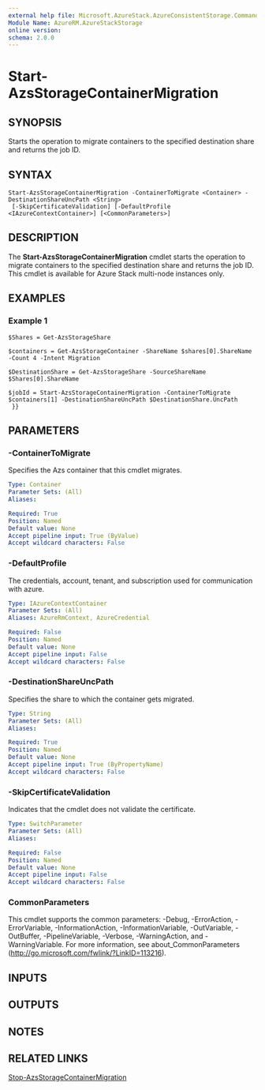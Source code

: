 ```yaml
---
external help file: Microsoft.AzureStack.AzureConsistentStorage.Commands.dll-Help.xml
Module Name: AzureRM.AzureStackStorage
online version: 
schema: 2.0.0
---
```


# Start-AzsStorageContainerMigration

## SYNOPSIS
Starts the operation to migrate containers to the specified destination share and returns the job ID.

## SYNTAX

```
Start-AzsStorageContainerMigration -ContainerToMigrate <Container> -DestinationShareUncPath <String>
 [-SkipCertificateValidation] [-DefaultProfile <IAzureContextContainer>] [<CommonParameters>]
```

## DESCRIPTION
The **Start-AzsStorageContainerMigration** cmdlet starts the operation to migrate containers to the specified destination share and returns the job ID. This cmdlet is available for Azure Stack multi-node instances only.

## EXAMPLES

### Example 1
```
$Shares = Get-AzsStorageShare

$containers = Get-AzsStorageContainer -ShareName $shares[0].ShareName -Count 4 -Intent Migration 

$DestinationShare = Get-AzsStorageShare -SourceShareName $Shares[0].ShareName 

$jobId = Start-AzsStorageContainerMigration -ContainerToMigrate $containers[1] -DestinationShareUncPath $DestinationShare.UncPath 
 }}
```

## PARAMETERS

### -ContainerToMigrate
Specifies the Azs container that this cmdlet migrates.

```yaml
Type: Container
Parameter Sets: (All)
Aliases: 

Required: True
Position: Named
Default value: None
Accept pipeline input: True (ByValue)
Accept wildcard characters: False
```

### -DefaultProfile
The credentials, account, tenant, and subscription used for communication with azure.

```yaml
Type: IAzureContextContainer
Parameter Sets: (All)
Aliases: AzureRmContext, AzureCredential

Required: False
Position: Named
Default value: None
Accept pipeline input: False
Accept wildcard characters: False
```

### -DestinationShareUncPath
Specifies the share to which the container gets migrated.

```yaml
Type: String
Parameter Sets: (All)
Aliases: 

Required: True
Position: Named
Default value: None
Accept pipeline input: True (ByPropertyName)
Accept wildcard characters: False
```

### -SkipCertificateValidation
Indicates that the cmdlet does not validate the certificate.

```yaml
Type: SwitchParameter
Parameter Sets: (All)
Aliases: 

Required: False
Position: Named
Default value: None
Accept pipeline input: False
Accept wildcard characters: False
```

### CommonParameters
This cmdlet supports the common parameters: -Debug, -ErrorAction, -ErrorVariable, -InformationAction, -InformationVariable, -OutVariable, -OutBuffer, -PipelineVariable, -Verbose, -WarningAction, and -WarningVariable. For more information, see about_CommonParameters (<http://go.microsoft.com/fwlink/?LinkID=113216>).

## INPUTS

## OUTPUTS

## NOTES

## RELATED LINKS

[Stop-AzsStorageContainerMigration](./Stop-AzsStorageContainerMigration.md)


